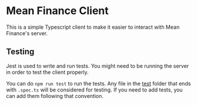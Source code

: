 # Mean Finance Client

This is a simple Typescript client to make it easier to interact with Mean Finance's server.

## Testing

Jest is used to write and run tests. You might need to be running the server in order to test the client properly.

You can do `npm run test` to run the tests. Any file in the [test](test) folder that ends with `.spec.ts` will be considered for testing. If you need to add tests, you can add them following that convention.
